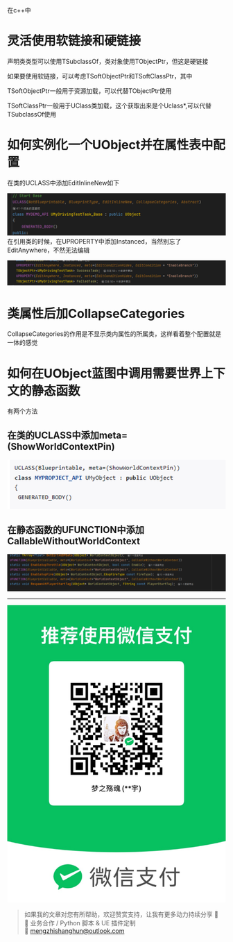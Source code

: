 在c++中

# 灵活使用软链接和硬链接

声明类类型可以使用TSubclassOf，类对象使用TObjectPtr，但这是硬链接

如果要使用软链接，可以考虑TSoftObjectPtr和TSoftClassPtr，其中

TSoftObjectPtr一般用于资源加载，可以代替TObjectPtr使用

TSoftClassPtr一般用于UClass类加载，这个获取出来是个Uclass*,可以代替TSubclassOf使用

# 如何实例化一个UObject并在属性表中配置

在类的UCLASS中添加EditInlineNew如下

![](https://raw.githubusercontent.com/mengzhishanghun/mengzhishanghun/main/Blog/Assets/%E5%9B%BE%E7%89%87/Pasted%20image%2020240309153657.png)
在引用类的时候，在UPROPERTY中添加Instanced，当然别忘了EditAnywhere，不然无法编辑

![](https://raw.githubusercontent.com/mengzhishanghun/mengzhishanghun/main/Blog/Assets/%E5%9B%BE%E7%89%87/Pasted%20image%2020240309153755.png)

# 类属性后加CollapseCategories

CollapseCategories的作用是不显示类内属性的所属类，这样看着整个配置就是一体的感觉

# 如何在UObject蓝图中调用需要世界上下文的静态函数

有两个方法
## 在类的UCLASS中添加meta=(ShowWorldContextPin)

![](https://raw.githubusercontent.com/mengzhishanghun/mengzhishanghun/main/Blog/Assets/%E5%9B%BE%E7%89%87/Pasted%20image%2020240309155742.png)

## 在静态函数的UFUNCTION中添加CallableWithoutWorldContext

![](https://raw.githubusercontent.com/mengzhishanghun/mengzhishanghun/main/Blog/Assets/%E5%9B%BE%E7%89%87/Pasted%20image%2020240309155736.png)






---

![微信支付](https://raw.githubusercontent.com/mengzhishanghun/mengzhishanghun/main/PayCodes/WeChatPay.jpg)

> 如果我的文章对您有所帮助，欢迎赞赏支持，让我有更多动力持续分享 🙏  
> 💼 业务合作 / Python 脚本 & UE 插件定制  
> 📧 [mengzhishanghun@outlook.com](mengzhishanghun@outlook.com)